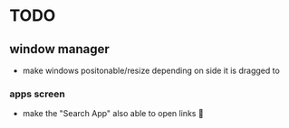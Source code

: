 # TODO

## window manager

- make windows positonable/resize depending on side it is dragged to

### apps screen

- make the "Search App" also able to open links :moyai:
